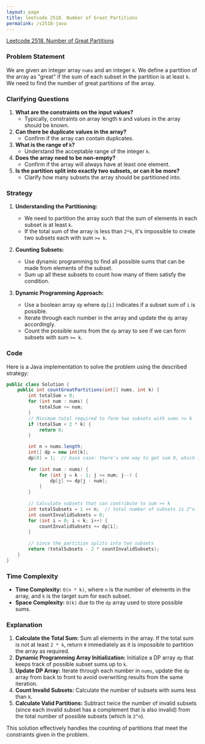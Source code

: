 ```yaml
---
layout: page
title: leetcode 2518. Number of Great Partitions
permalink: /s2518-java
---
```

[Leetcode 2518. Number of Great Partitions](https://algoadvance.github.io/algoadvance/l2518)
### Problem Statement

We are given an integer array `nums` and an integer `k`. We define a partition of the array as "great" if the sum of each subset in the partition is at least `k`. We need to find the number of great partitions of the array.

### Clarifying Questions

1. **What are the constraints on the input values?**
    - Typically, constraints on array length `N` and values in the array should be known.
2. **Can there be duplicate values in the array?**
    - Confirm if the array can contain duplicates.
3. **What is the range of `k`?**
    - Understand the acceptable range of the integer `k`.
4. **Does the array need to be non-empty?**
    - Confirm if the array will always have at least one element.
5. **Is the partition split into exactly two subsets, or can it be more?**
    - Clarify how many subsets the array should be partitioned into.

### Strategy

1. **Understanding the Partitioning:**
    - We need to partition the array such that the sum of elements in each subset is at least `k`.
    - If the total sum of the array is less than `2*k`, it's impossible to create two subsets each with sum `>= k`.

2. **Counting Subsets:**
    - Use dynamic programming to find all possible sums that can be made from elements of the subset.
    - Sum up all these subsets to count how many of them satisfy the condition.

3. **Dynamic Programming Approach:**
    - Use a boolean array `dp` where `dp[i]` indicates if a subset sum of `i` is possible.
    - Iterate through each number in the array and update the `dp` array accordingly.
    - Count the possible sums from the `dp` array to see if we can form subsets with sum `>= k`.

### Code

Here is a Java implementation to solve the problem using the described strategy:

```java
public class Solution {
    public int countGreatPartitions(int[] nums, int k) {
        int totalSum = 0;
        for (int num : nums) {
            totalSum += num;
        }
        // Minimum total required to form two subsets with sums >= k
        if (totalSum < 2 * k) {
            return 0;
        }

        int n = nums.length;
        int[] dp = new int[k];
        dp[0] = 1;  // base case: there's one way to get sum 0, which is taking no elements
        
        for (int num : nums) {
            for (int j = k - 1; j >= num; j--) {
                dp[j] += dp[j - num];
            }
        }
        
        // Calculate subsets that can contribute to sum >= k
        int totalSubsets = 1 << n;  // total number of subsets is 2^n
        int countInvalidSubsets = 0;
        for (int i = 0; i < k; i++) {
            countInvalidSubsets += dp[i];
        }
        
        // since the partition splits into two subsets
        return (totalSubsets - 2 * countInvalidSubsets);
    }
}
```

### Time Complexity

- **Time Complexity:** `O(n * k)`, where `n` is the number of elements in the array, and `k` is the target sum for each subset.
- **Space Complexity:** `O(k)` due to the `dp` array used to store possible sums.

### Explanation

1. **Calculate the Total Sum:** Sum all elements in the array. If the total sum is not at least `2 * k`, return `0` immediately as it is impossible to partition the array as required.
2. **Dynamic Programming Array Initialization:** Initialize a DP array `dp` that keeps track of possible subset sums up to `k`.
3. **Update DP Array:** Iterate through each number in `nums`, update the `dp` array from back to front to avoid overwriting results from the same iteration.
4. **Count Invalid Subsets:** Calculate the number of subsets with sums less than `k`.
5. **Calculate Valid Partitions:** Subtract twice the number of invalid subsets (since each invalid subset has a complement that is also invalid) from the total number of possible subsets (which is `2^n`). 

This solution effectively handles the counting of partitions that meet the constraints given in the problem.